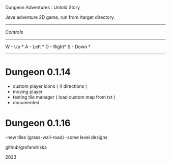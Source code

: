 Dungeon Adventures : Untold Story 

Java adventure 2D game, run from /target directory. 


**********
*Controls*
**********
W - Up   *
A - Left *
D - Right*
S - Down *
**********


# Dungeon 0.1.14
- custom player icons ( 4 directions )
- moving player
- testing tile manager ( load custom map from txt )
- documented



# Dungeon 0.1.16
-new tiles (grass-wall-road)
-some level designs





github/grofandriska

2023
